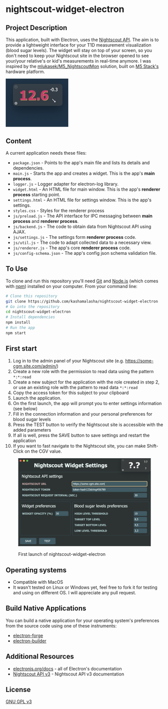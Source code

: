 # nightscout-widget-electron

## Project Description

This application, built with Electron, uses the [Nightscout API](https://nightscout.github.io/). The aim is to provide a lightweight interface for your T1D measurement visualization (blood sugar levels).
The widget will stay on top of your screen, so you don't need to keep your Nightscout site in the browser opened to see your/your relative's or kid's measurements in real-time anymore.
I was inspired by the [mlukasek/M5_NightscoutMon](https://github.com/mlukasek/M5_NightscoutMon) solution, built on [M5 Stack's](https://m5stack.com/) hardware platform.

<img src="asset/screenshot-widget.png" alt="Screenshot-widget" width="200"/>

## Content

A current application needs these files:

- `package.json` - Points to the app's main file and lists its details and dependencies.
- `main.js` - Starts the app and creates a widget. This is the app's **main process**.
- `logger.js` - Logger adapter for electron-log library.
- `widget.html` - An HTML file for main window. This is the app's **renderer process** starting point.
- `settings.html` - An HTML file for settings window. This is the app's settings.
- `styles.css` - Styles for the renderer process
- `js/preload.js` - The API interface for IPC messaging between **main process** and **renderer process**.
- `js/backend.js` - The code to obtain data from Nightscout API using AJAX.
- `js/settings.js` - The settings form **renderer process** code.
- `js/util.js` - The code to adapt collected data to a necessary view.
- `js/renderer.js` - The app's core **renderer process** code.
- `js/config-schema.json` - The app's config json schema validation file.

## To Use

To clone and run this repository you'll need [Git](https://git-scm.com) and [Node.js](https://nodejs.org/en/download/) (which comes with [npm](http://npmjs.com)) installed on your computer. From your command line:

```bash
# Clone this repository
git clone https://github.com/kashamalasha/nightscout-widget-electron
# Go into the repository
cd nightscout-widget-electron
# Install dependencies
npm install
# Run the app
npm start
```

## First start

1. Log in to the admin panel of your Nightscout site (e.g. https://some-cgm.site.com/admin/)
2. Create a new role with the permission to read data using the pattern `*:*:read`
3. Create a new subject for the application with the role created in step 2, or use an existing role with the pattern to read data `*:*:read`
4. Copy the access token for this subject to your clipboard
5. Launch the application.
6. On the first launch, the app will prompt you to enter settings information (see below)
7. Fill in the connection information and your personal preferences for blood sugar levels
8. Press the TEST button to verify the Nightscout site is accessible with the added parameters
9. If all is well, press the SAVE button to save settings and restart the application
10. If you want to fast navigate to the Nightscout site, you can make Shift-Click on the CGV value.

<figure>
  <p>
    <img src="asset/screenshot-settings.png" alt="Screenshot-widget"/>
  </p>
  <figcaption>First launch of nightscout-widget-electron</figcaption>
</figure>

## Operating systems

- Compatible with MacOS
- It wasn't tested on Linux or Windows yet, feel free to fork it for testing and using on different OS. I will appreciate any pull request.

## Build Native Applications

You can build a native application for your operating system's preferences from the source code using one of these instruments:

- [electron-forge](https://www.electronforge.io/)
- [electron-builder](https://www.electron.build/)

## Additional Resources

- [electronjs.org/docs](https://electronjs.org/docs) - all of Electron's documentation
- [Nightscout API v3](https://github.com/nightscout/cgm-remote-monitor/blob/master/lib/api3/doc/tutorial.md) - Nightscout API v3 documentation

## License

[GNU GPL v3](LICENSE.md)

